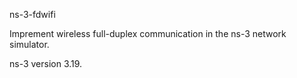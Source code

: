 ns-3-fdwifi

Imprement wireless full-duplex communication in the ns-3 network simulator.

ns-3 version 3.19.

